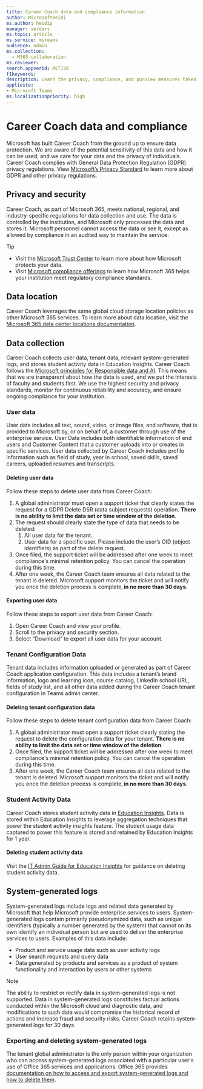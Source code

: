 ```yaml
---
title: Career Coach data and compliance information
author: MicrosoftHeidi
ms.author: heidip
manager: serdars
ms.topic: article
ms.service: msteams
audience: admin
ms.collection: 
  - M365-collaboration
ms.reviewer: 
search.appverid: MET150
f1keywords: 
description: Learn the privacy, compliance, and purview measures taken by Microsoft in regards to Education/EDU's Career Coach.
appliesto: 
- Microsoft Teams
ms.localizationpriority: high
---
```


# Career Coach data and compliance

Microsoft has built Career Coach from the ground up to ensure data protection. We are aware of the potential sensitivity of this data and how it can be used, and we care for your data and the privacy of individuals. Career Coach complies with General Data Protection Regulation (GDPR) privacy regulations. View [Microsoft’s Privacy Standard](https://microsoft.sharepoint.com/sites/privacy/SitePages/Privacy-Regulations.aspx#general-data-protection-regulation-(gdpr)) to learn more about GDPR and other privacy regulations.

## Privacy and security

Career Coach, as part of Microsoft 365, meets national, regional, and industry-specific regulations for data collection and use. The data is controlled by the institution, and Microsoft only processes the data and stores it. Microsoft personnel cannot access the data or see it, except as allowed by compliance in an audited way to maintain the service.

> [!TIP]
>
> - Visit the [Microsoft Trust Center](https://www.microsoft.com/trust-center) to learn more about how Microsoft protects your data.
> - Visit [Microsoft compliance offerings](/compliance/regulatory/offering-home) to learn how Microsoft 365 helps your institution meet regulatory compliance standards.

## Data location

Career Coach leverages the same global cloud storage location policies as other Microsoft 365 services. To learn more about data location, visit the [Microsoft 365 data center locations documentation](/microsoft-365/enterprise/o365-data-locations).  

## Data collection

Career Coach collects user data, tenant data, relevant system-generated logs, and stores student activity data in Education Insights. Career Coach follows the [Microsoft principles for Responsible data and AI](https://www.microsoft.com/ai/responsible-ai). This means that we are transparent about how the data is used, and we put the interests of faculty and students first. We use the highest security and privacy standards, monitor for continuous reliability and accuracy, and ensure ongoing compliance for your institution.

### User data

User data includes all text, sound, video, or image files, and software, that is provided to Microsoft by, or on behalf of, a customer through use of the enterprise service. User Data includes both identifiable information of end users and Customer Content that a customer uploads into or creates in specific services. User data collected by Career Coach includes profile information such as field of study, year in school, saved skills, saved careers, uploaded resumes and transcripts.

#### Deleting user data

Follow these steps to delete user data from Career Coach:

1. A global administrator must open a support ticket that clearly states the request for a GDPR Delete DSR (data subject requests) operation. **There is no ability to limit the data set or time window of the deletion**.
1. The request should clearly state the type of data that needs to be deleted:
   1. All user data for the tenant.
   1. User data for a specific user. Please include the user’s OID (object identifiers) as part of the delete request.
1. Once filed, the support ticket will be addressed after one week to meet compliance's minimal retention policy. You can cancel the operation during this time.
1. After one week, the Career Coach team ensures all data related to the tenant is deleted. Microsoft support monitors the ticket and will notify you once the deletion process is complete, **in no more than 30 days**.

#### Exporting user data

Follow these steps to export user data from Career Coach:

1. Open Career Coach and view your profile.
1. Scroll to the privacy and security section.
1. Select “Download” to export all user data for your account.

### Tenant Configuration Data

Tenant data includes information uploaded or generated as part of Career Coach application configuration. This data includes a tenant’s brand information, logo and learning icon, course catalog, LinkedIn school URL, fields of study list, and all other data added during the Career Coach tenant configuration in Teams admin center.

#### Deleting tenant configuration data

Follow these steps to delete tenant configuration data from Career Coach:

1. A global administrator must open a support ticket clearly stating the request to delete the configuration data for your tenant. **There is no ability to limit the data set or time window of the deletion**.
1. Once filed, the support ticket will be addressed after one week to meet compliance's minimal retention policy. You can cancel the operation during this time.
1. After one week, the Career Coach team ensures all data related to the tenant is deleted. Microsoft support monitors the ticket and will notify you once the deletion process is complete, **in no more than 30 days**.

### Student Activity Data

Career Coach stores student activity data in [Education Insights](class-insights.md). Data is stored within Education Insights to leverage aggregation techniques that power the student activity insights feature. The student usage data captured to power this feature is stored and retained by Education Insights for 1 year.

#### Deleting student activity data

Visit the [IT Admin Guide for Education Insights](class-insights.md) for guidance on deleting student activity data.

## System-generated logs

System-generated logs include logs and related data generated by Microsoft that help Microsoft provide enterprise services to users. System-generated logs contain primarily pseudonymized data, such as unique identifiers (typically a number generated by the system) that cannot on its own identify an individual person but are used to deliver the enterprise services to users. Examples of this data include:

- Product and service usage data such as user activity logs
- User search requests and query data
- Data generated by products and services as a product of system functionality and interaction by users or other systems

> [!NOTE]
> The ability to restrict or rectify data in system-generated logs is not supported. Data in system-generated logs constitutes factual actions conducted within the Microsoft cloud and diagnostic data, and modifications to such data would compromise the historical record of actions and increase fraud and security risks. Career Coach retains system-generated logs for 30 days.

### Exporting and deleting system-generated logs

The tenant global administrator is the only person within your organization who can access system-generated logs associated with a particular user's use of Office 365 services and applications. Office 365 provides [documentation on how to access and export system-generated logs and how to delete them](/compliance/regulatory/gdpr-dsr-Office365).
